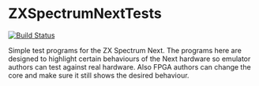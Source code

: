 # ZXSpectrumNextTests
[![Build Status](https://api.cirrus-ci.com/github/MrKWatkins/ZXSpectrumNextTests.svg)](https://cirrus-ci.com/github/MrKWatkins/ZXSpectrumNextTests)

Simple test programs for the ZX Spectrum Next. The programs here are designed to highlight certain behaviours of the Next hardware so emulator authors can test against real hardware. Also FPGA authors can change the core and make sure it still shows the desired behaviour.

